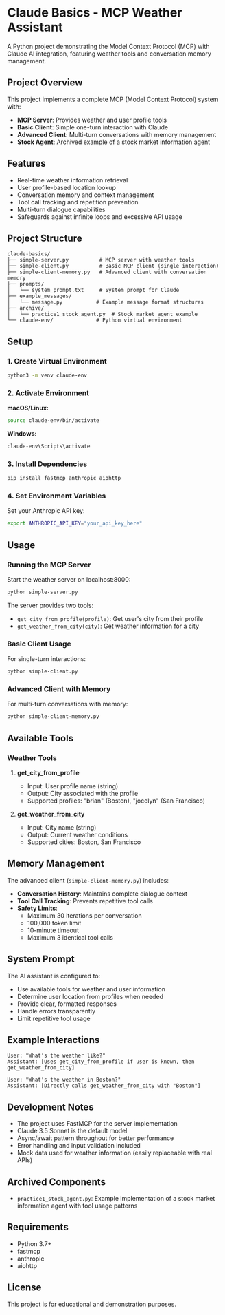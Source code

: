# Claude Basics - MCP Weather Assistant

A Python project demonstrating the Model Context Protocol (MCP) with Claude AI integration, featuring weather tools and conversation memory management.

## Project Overview

This project implements a complete MCP (Model Context Protocol) system with:
- **MCP Server**: Provides weather and user profile tools
- **Basic Client**: Simple one-turn interaction with Claude
- **Advanced Client**: Multi-turn conversations with memory management
- **Stock Agent**: Archived example of a stock market information agent

## Features

- Real-time weather information retrieval
- User profile-based location lookup
- Conversation memory and context management
- Tool call tracking and repetition prevention
- Multi-turn dialogue capabilities
- Safeguards against infinite loops and excessive API usage

## Project Structure

```
claude-basics/
├── simple-server.py          # MCP server with weather tools
├── simple-client.py          # Basic MCP client (single interaction)
├── simple-client-memory.py   # Advanced client with conversation memory
├── prompts/
│   └── system_prompt.txt     # System prompt for Claude
├── example_messages/
│   └── message.py           # Example message format structures
├── archive/
│   └── practice1_stock_agent.py  # Stock market agent example
└── claude-env/              # Python virtual environment
```

## Setup

### 1. Create Virtual Environment

```bash
python3 -m venv claude-env
```

### 2. Activate Environment

**macOS/Linux:**
```bash
source claude-env/bin/activate
```

**Windows:**
```bash
claude-env\Scripts\activate
```

### 3. Install Dependencies

```bash
pip install fastmcp anthropic aiohttp
```

### 4. Set Environment Variables

Set your Anthropic API key:
```bash
export ANTHROPIC_API_KEY="your_api_key_here"
```

## Usage

### Running the MCP Server

Start the weather server on localhost:8000:

```bash
python simple-server.py
```

The server provides two tools:
- `get_city_from_profile(profile)`: Get user's city from their profile
- `get_weather_from_city(city)`: Get weather information for a city

### Basic Client Usage

For single-turn interactions:

```bash
python simple-client.py
```

### Advanced Client with Memory

For multi-turn conversations with memory:

```bash
python simple-client-memory.py
```

## Available Tools

### Weather Tools

1. **get_city_from_profile**
   - Input: User profile name (string)
   - Output: City associated with the profile
   - Supported profiles: "brian" (Boston), "jocelyn" (San Francisco)

2. **get_weather_from_city**
   - Input: City name (string)
   - Output: Current weather conditions
   - Supported cities: Boston, San Francisco

## Memory Management

The advanced client (`simple-client-memory.py`) includes:

- **Conversation History**: Maintains complete dialogue context
- **Tool Call Tracking**: Prevents repetitive tool calls
- **Safety Limits**: 
  - Maximum 30 iterations per conversation
  - 100,000 token limit
  - 10-minute timeout
  - Maximum 3 identical tool calls

## System Prompt

The AI assistant is configured to:
- Use available tools for weather and user information
- Determine user location from profiles when needed
- Provide clear, formatted responses
- Handle errors transparently
- Limit repetitive tool usage

## Example Interactions

```
User: "What's the weather like?"
Assistant: [Uses get_city_from_profile if user is known, then get_weather_from_city]

User: "What's the weather in Boston?"
Assistant: [Directly calls get_weather_from_city with "Boston"]
```

## Development Notes

- The project uses FastMCP for the server implementation
- Claude 3.5 Sonnet is the default model
- Async/await pattern throughout for better performance
- Error handling and input validation included
- Mock data used for weather information (easily replaceable with real APIs)

## Archived Components

- `practice1_stock_agent.py`: Example implementation of a stock market information agent with tool usage patterns

## Requirements

- Python 3.7+
- fastmcp
- anthropic
- aiohttp

## License

This project is for educational and demonstration purposes.
